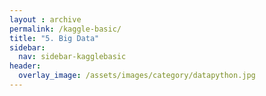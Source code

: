 ```yaml
---
layout : archive
permalink: /kaggle-basic/
title: "5. Big Data"
sidebar:
  nav: sidebar-kagglebasic
header:
  overlay_image: /assets/images/category/datapython.jpg
---
```

